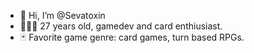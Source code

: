 - 👋 Hi, I’m @Sevatoxin
- 👨🏻‍💻 27 years old, gamedev and card enthiusiast.
- 🃏 Favorite game genre: card games, turn based RPGs.
<!---
Sevatoxin/Sevatoxin is a ✨ special ✨ repository because its `README.md` (this file) appears on your GitHub profile.
You can click the Preview link to take a look at your changes.
--->
